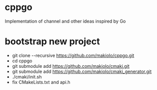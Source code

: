 # cppgo
Implementation of channel and other ideas inspired by Go

# bootstrap new project
- git clone --recursive https://github.com/makiolo/cppgo.git
- cd cppgo
- git submodule add https://github.com/makiolo/cmaki.git
- git submodule add https://github.com/makiolo/cmaki_generator.git
- ./cmaki/init.sh
- fix CMakeLists.txt and api.h

